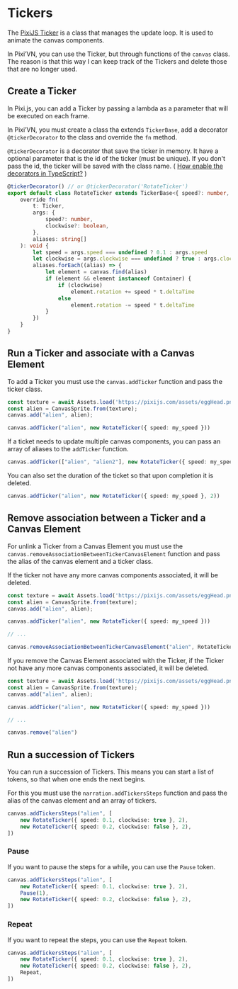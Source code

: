 # Tickers

The [PixiJS Ticker](https://pixijs.com/8.x/examples/basic/tinting) is a class that manages the update loop. It is used to animate the canvas components.

In Pixi’VN, you can use the Ticker, but through functions of the `canvas` class.
The reason is that this way I can keep track of the Tickers and delete those that are no longer used.

## Create a Ticker

In Pixi.js, you can add a Ticker by passing a lambda as a parameter that will be executed on each frame.

In Pixi’VN, you must create a class tha extends `TickerBase`, add a decorator `@tickerDecorator` to the class and override the `fn` method.

`@tickerDecorator` is a decorator that save the ticker in memory. It have a optional parameter that is the id of the ticker (must be unique). If you don't pass the id, the ticker will be saved with the class name. ( [How enable the decorators in TypeScript?](/start/getting-started#how-enable-the-decorators-in-typescript) )

```typescript
@tickerDecorator() // or @tickerDecorator('RotateTicker')
export default class RotateTicker extends TickerBase<{ speed?: number, clockwise?: boolean }> {
    override fn(
        t: Ticker,
        args: {
            speed?: number,
            clockwise?: boolean,
        },
        aliases: string[]
    ): void {
        let speed = args.speed === undefined ? 0.1 : args.speed
        let clockwise = args.clockwise === undefined ? true : args.clockwise
        aliases.forEach((alias) => {
            let element = canvas.find(alias)
            if (element && element instanceof Container) {
                if (clockwise)
                    element.rotation += speed * t.deltaTime
                else
                    element.rotation -= speed * t.deltaTime
            }
        })
    }
}
```

## Run a Ticker and associate with a Canvas Element

To add a Ticker you must use the `canvas.addTicker` function and pass the ticker class.

<!-- TODO  
You can run multiple addTicker with the same alias and different tickerClasses.
* If you run a ticker with the same alias and tickerClass, the old ticker will be removed.
* If already exists a sequence of tickers with the same alias, it will be removed.
-->

```typescript
const texture = await Assets.load('https://pixijs.com/assets/eggHead.png');
const alien = CanvasSprite.from(texture);
canvas.add("alien", alien);

canvas.addTicker("alien", new RotateTicker({ speed: my_speed }))
```

If a ticket needs to update multiple canvas components, you can pass an array of aliases to the `addTicker` function.

```typescript
canvas.addTicker(["alien", "alien2"], new RotateTicker({ speed: my_speed }))
```

You can also set the duration of the ticket so that upon completion it is deleted.

```typescript
canvas.addTicker("alien", new RotateTicker({ speed: my_speed }, 2))
```

## Remove association between a Ticker and a Canvas Element

For unlink a Ticker from a Canvas Element you must use the `canvas.removeAssociationBetweenTickerCanvasElement` function and pass the alias of the canvas element and a ticker class.

If the ticker not have any more canvas components associated, it will be deleted.

```typescript
const texture = await Assets.load('https://pixijs.com/assets/eggHead.png');
const alien = CanvasSprite.from(texture);
canvas.add("alien", alien);

canvas.addTicker("alien", new RotateTicker({ speed: my_speed }))

// ...

canvas.removeAssociationBetweenTickerCanvasElement("alien", RotateTicker)
```

If you remove the Canvas Element associated with the Ticker, if the Ticker not have any more canvas components associated, it will be deleted.

```typescript
const texture = await Assets.load('https://pixijs.com/assets/eggHead.png');
const alien = CanvasSprite.from(texture);
canvas.add("alien", alien);

canvas.addTicker("alien", new RotateTicker({ speed: my_speed }))

// ...

canvas.remove("alien")
```

## Run a succession of Tickers

<!-- TODO 
remove the ticker if there is no canvas element connected to it.
-->

You can run a succession of Tickers.
This means you can start a list of tokens, so that when one ends the next begins.

For this you must use the `narration.addTickersSteps` function and pass the alias of the canvas element and an array of tickers.

```typescript
canvas.addTickersSteps("alien", [
    new RotateTicker({ speed: 0.1, clockwise: true }, 2),
    new RotateTicker({ speed: 0.2, clockwise: false }, 2),
])
```

### Pause

If you want to pause the steps for a while, you can use the `Pause` token.

```typescript
canvas.addTickersSteps("alien", [
    new RotateTicker({ speed: 0.1, clockwise: true }, 2),
    Pause(1),
    new RotateTicker({ speed: 0.2, clockwise: false }, 2),
])
```

### Repeat

If you want to repeat the steps, you can use the `Repeat` token.

```typescript
canvas.addTickersSteps("alien", [
    new RotateTicker({ speed: 0.1, clockwise: true }, 2),
    new RotateTicker({ speed: 0.2, clockwise: false }, 2),
    Repeat,
])
```

<!-- TODO: paused tiker -->
